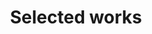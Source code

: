 ---
layout: projects
title: Selected works
active: work
robots: noidex, nofollow
permalink: /work/
---